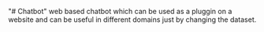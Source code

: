 "# Chatbot" 
web based chatbot which can be used as a pluggin on a website and can be useful in different domains just by changing the dataset.
